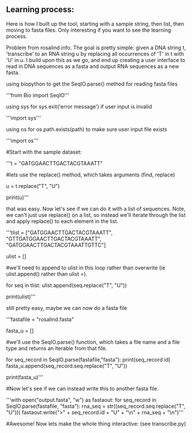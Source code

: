 ## Learning process:
Here is how I built up the tool, starting with a sample string, then list, then moving to fasta files. 
Only interesting if you want to see the learning process. 

Problem from rosalind.info. The goal is pretty simple: given a DNA string t, 'transcribe' to an 
RNA string u by replacing all occurrences of 'T' in t with 'U' in u.
I build upon this as we go, and end up creating a user interface to read in DNA sequences as a fasta
and output RNA sequences as a new fasta.

using biopython to get the SeqIO.parse() method for reading fasta files

'''from Bio import SeqIO'''

using sys for sys.exit('error message') if user input is invalid

'''import sys'''

using os for os.path.exists(path) to make sure user input file exists

'''import os'''

#Start with the sample dataset:

'''t = "GATGGAACTTGACTACGTAAATT"

#lets use the replace() method, which takes arguments (find, replace)

u = t.replace("T", "U")

print(u)'''

that was easy. Now let's see if we can do it with a list of sequences. 
Note, we can't just use replace() on a list, so instead we'll iterate through the list and apply replace() to each element in the list.

'''tlist = ["GATGGAACTTGACTACGTAAATT", "GTTGATGGAACTTGACTACGTAAATT", "GATGGAACTTGACTACGTAAATTGTTC"]

ulist = []

#we'll need to append to ulist in this loop rather than overwrite (ie ulist.append() rather than ulist =).

for seq in tlist:
    ulist.append(seq.replace("T", "U"))

print(ulist)'''

still pretty easy, maybe we can now do a fasta file

'''fastafile = "rosalind.fasta"

fasta_u = []

#we'll use the SeqIO.parse() function, which takes a file name and a file type and returns an iterable from that file.

for seq_record in SeqIO.parse(fastafile,"fasta"):
    print(seq_record.id)
    fasta_u.append(seq_record.seq.replace("T", "U"))

print(fasta_u)'''

#Now let's see if we can instead write this to another fasta file.

'''with open("output.fasta", "w") as fastaout:
    for seq_record in SeqIO.parse(fastafile, "fasta"):
        rna_seq = str((seq_record.seq.replace("T", "U")))
        fastaout.write(">" + seq_record.id + "U" + "\n" + rna_seq + "\n")'''

#Awesome! Now lets make the whole thing interactive: (see transcribe.py)
